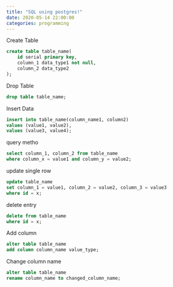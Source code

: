 ```yaml
---
title: "SQL using postgres!"
date: 2020-05-14 22:00:00 
categories: programming
---
```


Create Table
```sql
create table table_name(
    id serial primary key,
    column_1 data_type1 not null,
    column_2 data_type2
);
```
Drop Table
```sql
drop table table_name;
```
Insert Data
```sql
insert into table_name(column_name1, column2)
values (value1, value2),
values (value3, value4);
```
query metho
```sql
select column_1, column_2 from table_name
where column_x = value1 and column_y = value2;
```
update single row
```sql
update table_name
set column_1 = value1, column_2 = value2, column_3 = value3
where id = x;
```
delete entry
```sql
delete from table_name
where id = x;
```
Add column
```sql
alter table table_name
add column column_name value_type;
```
Change column name
```sql
alter table table_name
rename column_name to changed_column_name;
```
